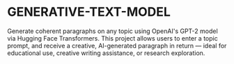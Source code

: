 # GENERATIVE-TEXT-MODEL
Generate coherent paragraphs on any topic using OpenAI's GPT-2 model via Hugging Face Transformers. This project allows users to enter a topic prompt, and receive a creative, AI-generated paragraph in return — ideal for educational use, creative writing assistance, or research exploration.

